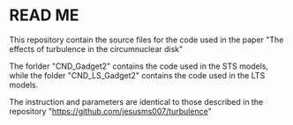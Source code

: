 # READ ME

This repository contain the source files for the code used in the paper "The effects of turbulence in the circumnuclear disk"

The forlder "CND_Gadget2" contains the code used in the STS models, while the folder "CND_LS_Gadget2" contains the code used in the LTS models. 

The instruction and parameters are identical to those described in the repository "https://github.com/jesusms007/turbulence" 
